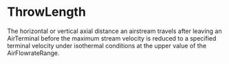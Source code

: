 ThrowLength
===========

The horizontal or vertical axial distance an airstream travels after leaving an AirTerminal before the maximum stream velocity is reduced to a specified terminal velocity under isothermal conditions at the upper value of the AirFlowrateRange.
